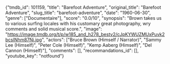 {"tmdb_id": 101159, "title": "Barefoot Adventure", "original_title": "Barefoot Adventure", "slug_title": "barefoot-adventure", "date": "1960-06-30", "genre": ["Documentaire"], "score": "0.0/10", "synopsis": "Brown takes us to various surfing locales with his customary great photography, wry comments and solid musical score.", "image": "https://image.tmdb.org/t/p/w185_and_h278_bestv2/cJpKYWUZMUxPuvk2bcsINhm87Ni.jpg", "actors": ["Bruce Brown (Himself / Narrator)", "Sammy Lee (Himself)", "Peter Cole (Himself)", "Kemp Aaberg (Himself)", "Del Cannon (Himself)"], "comments": [], "recommandations_id": [], "youtube_key": "notfound"}